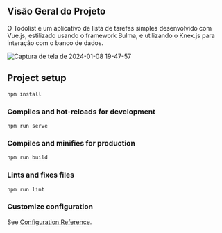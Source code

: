 ## Visão Geral do Projeto

O Todolist é um aplicativo de lista de tarefas simples desenvolvido com Vue.js, estilizado usando o framework Bulma, e utilizando o Knex.js para interação com o banco de dados.

![Captura de tela de 2024-01-08 19-47-57](https://github.com/marlapablianny/Todolist-frontend/assets/55161178/7c8ce42c-b818-47b4-94ee-471ff0456168)


## Project setup
```
npm install
```

### Compiles and hot-reloads for development
```
npm run serve
```

### Compiles and minifies for production
```
npm run build
```

### Lints and fixes files
```
npm run lint
```

### Customize configuration
See [Configuration Reference](https://cli.vuejs.org/config/).
